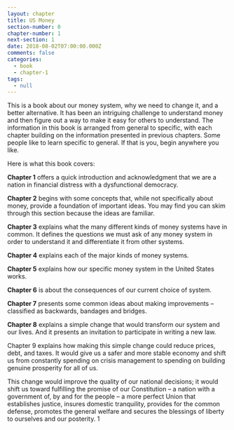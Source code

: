 ```yaml
---
layout: chapter
title: US Money
section-number: 0
chapter-number: 1
next-section: 1
date: 2018-08-02T07:00:00.000Z
comments: false
categories:
  - book
  - chapter-1
tags:
  - null
---
```

This is a book about our money system, why we need to change it, and a better alternative. It has been an intriguing challenge to understand money and then figure out a way to make it easy for others to understand. The information in this book is arranged from general to specific, with each chapter building on the information presented in previous chapters. Some people like to learn specific to general. If that is you, begin anywhere you like.

Here is what this book covers:

**Chapter 1** offers a quick introduction and acknowledgment that we are a nation in financial distress with a dysfunctional democracy.

**Chapter 2** begins with some concepts that, while not specifically about money, provide a foundation of important ideas. You may find you can skim through this section because the ideas are familiar.

**Chapter 3** explains what the many different kinds of money systems have in common. It defines the questions we must ask of any money system in order to understand it and differentiate it from other systems.

**Chapter 4** explains each of the major kinds of money systems.

**Chapter 5** explains how our specific money system in the United States works.

**Chapter 6** is about the consequences of our current choice of system.

**Chapter 7** presents some common ideas about making improvements – classified as backwards, bandages and bridges.

**Chapter 8** explains a simple change that would transform our system and our lives. And it presents an invitation to participate in writing a new law.

Chapter 9 explains how making this simple change could reduce prices, debt, and taxes. It would give us a safer and more stable economy and shift us from constantly spending on crisis management to spending on building genuine prosperity for all of us.

This change would improve the quality of our national decisions; it would shift us toward fulfilling the promise of our Constitution – a nation with a government of, by and for the people – a more perfect Union that establishes justice, insures domestic tranquility, provides for the common defense, promotes the general welfare and secures the blessings of liberty to ourselves and our posterity. 1
